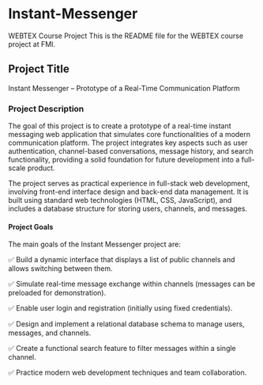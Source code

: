 # Instant-Messenger
WEBTEX Course Project
This is the README file for the WEBTEX course project at FMI.

## Project Title
Instant Messenger – Prototype of a Real-Time Communication Platform

### Project Description
The goal of this project is to create a prototype of a real-time instant messaging web application that simulates core functionalities of a modern communication platform. The project integrates key aspects such as user authentication, channel-based conversations, message history, and search functionality, providing a solid foundation for future development into a full-scale product.

The project serves as practical experience in full-stack web development, involving front-end interface design and back-end data management. It is built using standard web technologies (HTML, CSS, JavaScript), and includes a database structure for storing users, channels, and messages.

#### Project Goals
The main goals of the Instant Messenger project are:

✅ Build a dynamic interface that displays a list of public channels and allows switching between them.

✅ Simulate real-time message exchange within channels (messages can be preloaded for demonstration).

✅ Enable user login and registration (initially using fixed credentials).

✅ Design and implement a relational database schema to manage users, messages, and channels.

✅ Create a functional search feature to filter messages within a single channel.

✅ Practice modern web development techniques and team collaboration.


